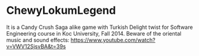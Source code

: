 # ChewyLokumLegend
It is a Candy Crush Saga alike game with Turkish Delight twist for Software Engineering course in Koc University, Fall 2014.
Beware of the oriental music and sound effects: 
https://www.youtube.com/watch?v=VWV12SjsvBA&t=39s

